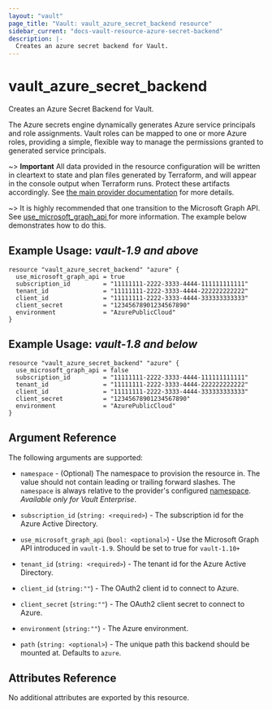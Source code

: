 ```yaml
---
layout: "vault"
page_title: "Vault: vault_azure_secret_backend resource"
sidebar_current: "docs-vault-resource-azure-secret-backend"
description: |-
  Creates an azure secret backend for Vault.
---
```


# vault\_azure\_secret\_backend

Creates an Azure Secret Backend for Vault.

The Azure secrets engine dynamically generates Azure service principals and role assignments. Vault roles can be mapped to one or more Azure roles, providing a simple, flexible way to manage the permissions granted to generated service principals.

~> **Important** All data provided in the resource configuration will be
written in cleartext to state and plan files generated by Terraform, and
will appear in the console output when Terraform runs. Protect these
artifacts accordingly. See
[the main provider documentation](../index.html)
for more details.

~> It is highly recommended that one transition to the Microsoft Graph API.
See [use_microsoft_graph_api ](https://www.vaultproject.io/api-docs/secret/azure#use_microsoft_graph_api)
for more information. The example below demonstrates how to do this. 

## Example Usage: *vault-1.9 and above*

```hcl
resource "vault_azure_secret_backend" "azure" {
  use_microsoft_graph_api = true
  subscription_id         = "11111111-2222-3333-4444-111111111111"
  tenant_id               = "11111111-2222-3333-4444-222222222222"
  client_id               = "11111111-2222-3333-4444-333333333333"
  client_secret           = "12345678901234567890"
  environment             = "AzurePublicCloud"
}
```

## Example Usage: *vault-1.8 and below*

```hcl
resource "vault_azure_secret_backend" "azure" {
  use_microsoft_graph_api = false
  subscription_id         = "11111111-2222-3333-4444-111111111111"
  tenant_id               = "11111111-2222-3333-4444-222222222222"
  client_id               = "11111111-2222-3333-4444-333333333333"
  client_secret           = "12345678901234567890"
  environment             = "AzurePublicCloud"
}
```

## Argument Reference

The following arguments are supported:

* `namespace` - (Optional) The namespace to provision the resource in.
  The value should not contain leading or trailing forward slashes.
  The `namespace` is always relative to the provider's configured [namespace](/docs/providers/vault#namespace).
   *Available only for Vault Enterprise*.

- `subscription_id` (`string: <required>`) - The subscription id for the Azure Active Directory.

- `use_microsoft_graph_api` (`bool: <optional>`) - Use the Microsoft Graph API introduced in `vault-1.9`. 
   Should be set to true for `vault-1.10+`

- `tenant_id` (`string: <required>`) - The tenant id for the Azure Active Directory.

- `client_id` (`string:""`) - The OAuth2 client id to connect to Azure.

- `client_secret` (`string:""`) - The OAuth2 client secret to connect to Azure.

- `environment` (`string:""`) - The Azure environment.

- `path` (`string: <optional>`) - The unique path this backend should be mounted at. Defaults to `azure`.

## Attributes Reference

No additional attributes are exported by this resource.
